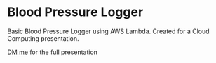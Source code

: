 # Blood Pressure Logger

Basic Blood Pressure Logger using AWS Lambda. Created for a Cloud Computing presentation.

[DM me](https://github.com/kemp/dm) for the full presentation
